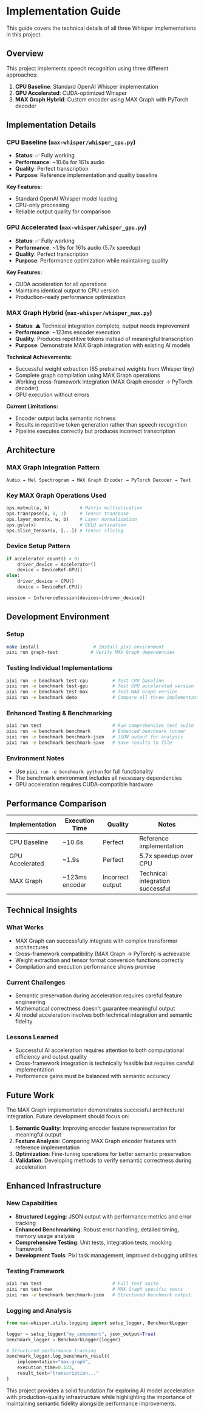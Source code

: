 # Implementation Guide

This guide covers the technical details of all three Whisper implementations in this project.

## Overview

This project implements speech recognition using three different approaches:

1. **CPU Baseline**: Standard OpenAI Whisper implementation
2. **GPU Accelerated**: CUDA-optimized Whisper  
3. **MAX Graph Hybrid**: Custom encoder using MAX Graph with PyTorch decoder

## Implementation Details

### CPU Baseline (`max-whisper/whisper_cpu.py`)
- **Status**: ✅ Fully working
- **Performance**: ~10.6s for 161s audio
- **Quality**: Perfect transcription
- **Purpose**: Reference implementation and quality baseline

**Key Features:**
- Standard OpenAI Whisper model loading
- CPU-only processing
- Reliable output quality for comparison

### GPU Accelerated (`max-whisper/whisper_gpu.py`) 
- **Status**: ✅ Fully working
- **Performance**: ~1.9s for 161s audio (5.7x speedup)
- **Quality**: Perfect transcription  
- **Purpose**: Performance optimization while maintaining quality

**Key Features:**
- CUDA acceleration for all operations
- Maintains identical output to CPU version
- Production-ready performance optimization

### MAX Graph Hybrid (`max-whisper/whisper_max.py`)
- **Status**: ⚠️ Technical integration complete, output needs improvement
- **Performance**: ~123ms encoder execution
- **Quality**: Produces repetitive tokens instead of meaningful transcription
- **Purpose**: Demonstrate MAX Graph integration with existing AI models

**Technical Achievements:**
- Successful weight extraction (65 pretrained weights from Whisper tiny)
- Complete graph compilation using MAX Graph operations
- Working cross-framework integration (MAX Graph encoder → PyTorch decoder)
- GPU execution without errors

**Current Limitations:**
- Encoder output lacks semantic richness
- Results in repetitive token generation rather than speech recognition
- Pipeline executes correctly but produces incorrect transcription

## Architecture

### MAX Graph Integration Pattern
```
Audio → Mel Spectrogram → MAX Graph Encoder → PyTorch Decoder → Text
```

### Key MAX Graph Operations Used
```python
ops.matmul(a, b)           # Matrix multiplication
ops.transpose(x, 0, 1)     # Tensor transpose  
ops.layer_norm(x, w, b)    # Layer normalization
ops.gelu(x)                # GELU activation
ops.slice_tensor(x, [...]) # Tensor slicing
```

### Device Setup Pattern
```python
if accelerator_count() > 0:
    driver_device = Accelerator()
    device = DeviceRef.GPU()
else:
    driver_device = CPU()
    device = DeviceRef.CPU()

session = InferenceSession(devices=[driver_device])
```

## Development Environment

### Setup
```bash
make install                    # Install pixi environment
pixi run graph-test            # Verify MAX Graph dependencies
```

### Testing Individual Implementations
```bash
pixi run -e benchmark test-cpu         # Test CPU baseline
pixi run -e benchmark test-gpu         # Test GPU accelerated version
pixi run -e benchmark test-max         # Test MAX Graph version
pixi run -e benchmark demo             # Compare all three implementations
```

### Enhanced Testing & Benchmarking
```bash
pixi run test                          # Run comprehensive test suite
pixi run -e benchmark benchmark        # Enhanced benchmark runner
pixi run -e benchmark benchmark-json   # JSON output for analysis
pixi run -e benchmark benchmark-save   # Save results to file
```

### Environment Notes
- Use `pixi run -e benchmark python` for full functionality
- The benchmark environment includes all necessary dependencies
- GPU acceleration requires CUDA-compatible hardware

## Performance Comparison

| Implementation | Execution Time | Quality | Notes |
|---------------|---------------|---------|-------|
| CPU Baseline | ~10.6s | Perfect | Reference implementation |
| GPU Accelerated | ~1.9s | Perfect | 5.7x speedup over CPU |
| MAX Graph | ~123ms encoder | Incorrect output | Technical integration successful |

## Technical Insights

### What Works
- MAX Graph can successfully integrate with complex transformer architectures
- Cross-framework compatibility (MAX Graph → PyTorch) is achievable
- Weight extraction and tensor format conversion functions correctly
- Compilation and execution performance shows promise

### Current Challenges
- Semantic preservation during acceleration requires careful feature engineering
- Mathematical correctness doesn't guarantee meaningful output
- AI model acceleration involves both technical integration and semantic fidelity

### Lessons Learned
- Successful AI acceleration requires attention to both computational efficiency and output quality
- Cross-framework integration is technically feasible but requires careful implementation
- Performance gains must be balanced with semantic accuracy

## Future Work

The MAX Graph implementation demonstrates successful architectural integration. Future development should focus on:

1. **Semantic Quality**: Improving encoder feature representation for meaningful output
2. **Feature Analysis**: Comparing MAX Graph encoder features with reference implementation
3. **Optimization**: Fine-tuning operations for better semantic preservation
4. **Validation**: Developing methods to verify semantic correctness during acceleration

## Enhanced Infrastructure

### New Capabilities
- **Structured Logging**: JSON output with performance metrics and error tracking
- **Enhanced Benchmarking**: Robust error handling, detailed timing, memory usage analysis
- **Comprehensive Testing**: Unit tests, integration tests, mocking framework
- **Development Tools**: Pixi task management, improved debugging utilities

### Testing Framework
```bash
pixi run test                          # Full test suite
pixi run test-max                      # MAX Graph specific tests
pixi run -e benchmark benchmark-json   # Structured benchmark output
```

### Logging and Analysis
```python
from max-whisper.utils.logging import setup_logger, BenchmarkLogger

logger = setup_logger("my_component", json_output=True)
benchmark_logger = BenchmarkLogger(logger)

# Structured performance tracking
benchmark_logger.log_benchmark_result(
    implementation="max-graph",
    execution_time=0.123,
    result_text="transcription..."
)
```

This project provides a solid foundation for exploring AI model acceleration with production-quality infrastructure while highlighting the importance of maintaining semantic fidelity alongside performance improvements.